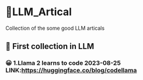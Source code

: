 # 📓LLM_Artical
Collection of the some good LLM articals

## 📖 First collection in LLM
### 😀 1.Llama 2 learns to code 2023-08-25 LINK:https://huggingface.co/blog/codellama
